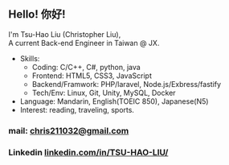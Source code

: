 Hello! 你好!
---
I'm Tsu-Hao Liu (Christopher Liu),</br>
A current Back-end Engineer in Taiwan @ JX.

- Skills: 
    - Coding: C/C++, C#, python, java
    - Frontend: HTML5, CSS3, JavaScript
    - Backend/Framwork: PHP/laravel, Node.js/Exbress/fastify
    - Tech/Env: Linux, Git, Unity, MySQL, Docker
- Language: Mandarin, English(TOEIC 850), Japanese(N5) 
- Interest: reading, traveling, sports.

### mail: chris211032@gmail.com

### Linkedin [linkedin.com/in/TSU-HAO-LIU/](https://www.linkedin.com/in/tsu-hao-liu-7575aa129/)
